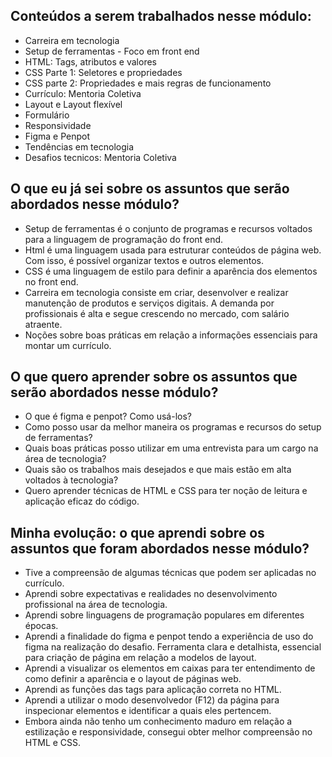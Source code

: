 ## Conteúdos a serem trabalhados nesse módulo:

- Carreira em tecnologia
- Setup de ferramentas - Foco em front end
- HTML: Tags, atributos e valores
- CSS Parte 1: Seletores e propriedades
- CSS parte 2: Propriedades e mais regras de funcionamento
- Currículo: Mentoria Coletiva
- Layout e Layout flexível
- Formulário
- Responsividade
- Figma e Penpot
- Tendências em tecnologia
- Desafios tecnicos: Mentoria Coletiva

## O que eu já sei sobre os assuntos que serão abordados nesse módulo?

- Setup de ferramentas é o conjunto de programas e recursos voltados para a linguagem de programação do front end.
- Html é uma linguagem usada para estruturar conteúdos de página web. Com isso, é possível organizar textos e outros elementos. 
- CSS é uma linguagem de estilo para definir a aparência dos elementos no front end. 
- Carreira em tecnologia consiste em criar, desenvolver e realizar manutenção de produtos e serviços digitais. A demanda por profissionais é alta e segue crescendo no mercado, com salário atraente.
- Noções sobre boas práticas em relação a informações essenciais para montar um currículo.


## O que quero aprender sobre os assuntos que serão abordados nesse módulo?

- O que é figma e penpot? Como usá-los?
- Como posso usar da melhor maneira os programas e recursos do setup de ferramentas?
- Quais boas práticas posso utilizar em uma entrevista para um cargo na área de tecnologia?
- Quais são os trabalhos mais desejados e que mais estão em alta voltados à tecnologia? 
- Quero aprender técnicas de HTML e CSS para ter noção de leitura e aplicação eficaz do código. 

## Minha evolução: o que aprendi sobre os assuntos que foram abordados nesse módulo?

- Tive a compreensão de algumas técnicas que podem ser aplicadas no currículo.
- Aprendi sobre expectativas e realidades no desenvolvimento profissional na área de tecnologia.
- Aprendi sobre linguagens de programação populares em diferentes épocas.
- Aprendi a finalidade do figma e penpot tendo a experiência de uso do figma na realização do desafio. Ferramenta clara e detalhista, essencial para criação de página em relação a modelos de layout.
- Aprendi a visualizar os elementos em caixas para ter entendimento de como definir a aparência e o layout de páginas web.
- Aprendi as funções das tags para aplicação correta no HTML.
- Aprendi a utilizar o modo desenvolvedor (F12) da página para inspecionar elementos e identificar a quais eles pertencem. 
- Embora ainda não tenho um conhecimento maduro em relação a estilização e responsividade, consegui obter melhor compreensão no HTML e CSS.